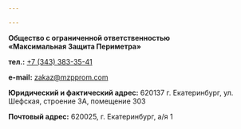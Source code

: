 ```yaml
---

---
```

**Общество с ограниченной ответственностью  
«Максимальная Защита Периметра»**

**тел.:**  <a href="tel:+7 (343) 383-35-41">+7 (343) 383-35-41</a>

**e-mail:** [zakaz@mzpprom.com](mailto:zakaz@mzpprom.com)

**Юридический и фактический адрес:** 620137 г. Екатеринбург, ул. Шефская, строение 3А, помещение 303

**Почтовый адрес:** 620025, г. Екатеринбург, а/я 1